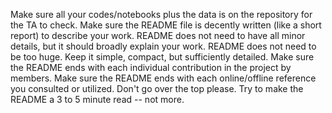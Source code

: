 Make sure all your codes/notebooks plus the data is on the repository for the TA to check.
Make sure the README file is decently written (like a short report) to describe your work.
README does not need to have all minor details, but it should broadly explain your work.
README does not need to be too huge. Keep it simple, compact, but sufficiently detailed.
Make sure the README ends with each individual contribution in the project by members.
Make sure the README ends with each online/offline reference you consulted or utilized.
Don't go over the top please. Try to make the README a 3 to 5 minute read -- not more.
